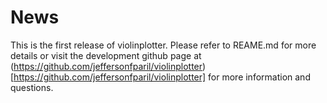 # News

This is the first release of violinplotter. Please refer to REAME.md for more details or visit the development github page at (https://github.com/jeffersonfparil/violinplotter)[https://github.com/jeffersonfparil/violinplotter] for more information and questions.
